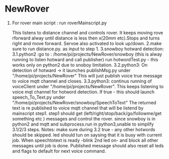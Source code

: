 # NewRover
1. For rover main script : run roverMainscript.py

	This listens to distance channel and controls rover.
	It keeps moving rove rforward alway until distance is less then x(20mm etc).Stops and turns right and move forward.
	Servoe also activated to look up/down.
2.make sure to run distance.py. as input to step 1.
3.snowboy hotward detection:
	3.1.python2 :go to : /home/pi/projects/NewRover/snowboy (this is alway running to listen hotward and call publisher)
		run hotwordTest.py - this works only on python2 due to snoboy limitation.
	3.2.python3: On detection of hotward -> it launches publishMsg.py under "/home/pi/projects/NewRover"
		This will just publish voice true message to voice mqtt channel and closes.
	3.3.python3: continus running of voiceClient under "/home/pi/projects/NewRover".
		This keeps listening to voice mqt channel for hotword detection.
		If true - this should launch speech_To_Text.py under "/home/pi/projects/NewRover/snowboy/SpeechToText"
		The returned text is re published to voice mqtt channel that will be listend by mainscript step1.
		step1 should get (left/right/stop/back/go/followme/get something etc ) messages and control the rover.
		since snowboy is in python2 and mqtt and subprocess.run in python3,unable to simplify 3.1/2/3 steps.
	Notes: make sure during 3.2 true - any other hotwords should be skipped. led should tun on saysing that it is busy with current job.
	       When speechtotext is ready -blink 2nd led on- and block all other messages until job is done.
	       Published message should also reset all leds and flags to default for next voice command.
